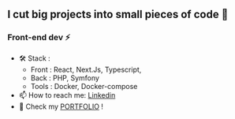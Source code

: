 ## I cut big projects into small pieces of code 👋
### Front-end dev ⚡

- 🛠️ Stack : 
  - Front : React, Next.Js, Typescript,
  - Back : PHP, Symfony
  - Tools : Docker, Docker-compose
- 📫 How to reach me: [Linkedin](https://www.linkedin.com/in/hachgeoffrey/)
- 🔫 Check my [PORTFOLIO](https://www.geoffreyhach.fr/) !

<!--
**geoffreyhach/geoffreyhach** is a ✨ _special_ ✨ repository because its `README.md` (this file) appears on your GitHub profile.

Here are some ideas to get you started:

- 🔭 I’m currently working on ...
- 🌱 I’m currently learning ...
- 👯 I’m looking to collaborate on ...
- 🤔 I’m looking for help with ...
- 💬 Ask me about ...
- 📫 How to reach me: ...
- 😄 Pronouns: ...
- ⚡ Fun fact: ...
-->
